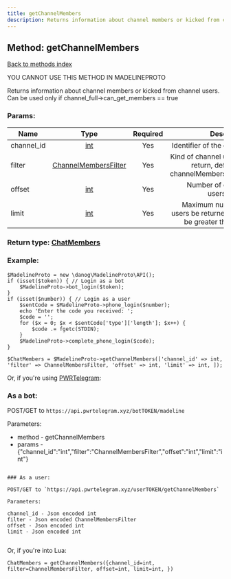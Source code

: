 ```yaml
---
title: getChannelMembers
description: Returns information about channel members or kicked from channel users. Can be used only if channel_full->can_get_members == true
---
```

## Method: getChannelMembers  
[Back to methods index](index.md)


YOU CANNOT USE THIS METHOD IN MADELINEPROTO


Returns information about channel members or kicked from channel users. Can be used only if channel_full->can_get_members == true

### Params:

| Name     |    Type       | Required | Description |
|----------|:-------------:|:--------:|------------:|
|channel\_id|[int](../types/int.md) | Yes|Identifier of the channel|
|filter|[ChannelMembersFilter](../types/ChannelMembersFilter.md) | Yes|Kind of channel users to return, defaults to channelMembersRecent|
|offset|[int](../types/int.md) | Yes|Number of channel users to skip|
|limit|[int](../types/int.md) | Yes|Maximum number of users be returned, can't be greater than 200|


### Return type: [ChatMembers](../types/ChatMembers.md)

### Example:


```
$MadelineProto = new \danog\MadelineProto\API();
if (isset($token)) { // Login as a bot
    $MadelineProto->bot_login($token);
}
if (isset($number)) { // Login as a user
    $sentCode = $MadelineProto->phone_login($number);
    echo 'Enter the code you received: ';
    $code = '';
    for ($x = 0; $x < $sentCode['type']['length']; $x++) {
        $code .= fgetc(STDIN);
    }
    $MadelineProto->complete_phone_login($code);
}

$ChatMembers = $MadelineProto->getChannelMembers(['channel_id' => int, 'filter' => ChannelMembersFilter, 'offset' => int, 'limit' => int, ]);
```

Or, if you're using [PWRTelegram](https://pwrtelegram.xyz):

### As a bot:

POST/GET to `https://api.pwrtelegram.xyz/botTOKEN/madeline`

Parameters:

* method - getChannelMembers
* params - {"channel_id":"int","filter":"ChannelMembersFilter","offset":"int","limit":"int"}

```

### As a user:

POST/GET to `https://api.pwrtelegram.xyz/userTOKEN/getChannelMembers`

Parameters:

channel_id - Json encoded int
filter - Json encoded ChannelMembersFilter
offset - Json encoded int
limit - Json encoded int


```

Or, if you're into Lua:

```
ChatMembers = getChannelMembers({channel_id=int, filter=ChannelMembersFilter, offset=int, limit=int, })
```

